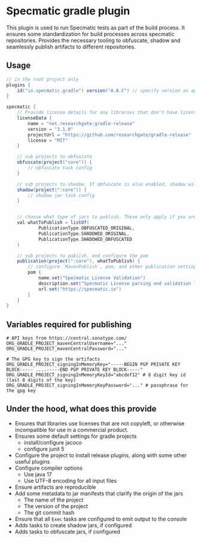 # Specmatic gradle plugin

This plugin is used to run Specmatic tests as part of the build process. It ensures some standardization for build
processes across specmatic repositories. Provides the necessary tooling to obfuscate, shadow and seamlessly publish
artifacts to different repositories.

## Usage

```groovy
// in the root project only
plugins {
    id("io.specmatic.gradle") version("A.B.C") // specify version as appropriate
}

specmatic {
    // Provide license details for any libraries that don't have license information in their POM.
    licenseData {
        name = "net.researchgate:gradle-release"
        version = "3.1.0"
        projectUrl = "https://github.com/researchgate/gradle-release"
        license = "MIT"
    }

    // sub projects to obfuscate
    obfuscate(project("core")) {
        // obfuscate task config
    }

    // sub projects to shadow. If obfuscate is also enabled, shadow will run on the obfuscated jar
    shadow(project(":core")) {
        // shadow jar task config
    }


    // choose what type of jars to publish. These only apply if you are obfuscating, or shadowing jars. Ignore if you are not.
    val whatToPublish = listOf(
            PublicationType.OBFUSCATED_ORIGINAL,
            PublicationType.SHADOWED_ORIGINAL,
            PublicationType.SHADOWED_OBFUSCATED
    )

    // sub projects to publish, and configure the pom
    publication(project(":core"), whatToPublish) {
        // configure `MavenPublish`, pom, and other publication settings
        pom {
            name.set("Specmatic License Validation")
            description.set("Specmatic License parsing and validation library")
            url.set("https://specmatic.io")
        }
    }
}
```

## Variables required for publishing

```shell
# API keys from https://central.sonatype.com/
ORG_GRADLE_PROJECT_mavenCentralUsername="..."
ORG_GRADLE_PROJECT_mavenCentralPassword="..."

# The GPG key to sign the artifacts
ORG_GRADLE_PROJECT_signingInMemoryKey="-----BEGIN PGP PRIVATE KEY BLOCK----- ....-----END PGP PRIVATE KEY BLOCK-----"
ORG_GRADLE_PROJECT_signingInMemoryKeyId="abcdef12" # 8 digit key id (last 8 digits of the key)
ORG_GRADLE_PROJECT_signingInMemoryKeyPassword="..." # passphrase for the gpg key
```

## Under the hood, what does this provide

* Ensures that libraries use licenses that are not copyleft, or otherwise incompatible for use in a commercial product.
* Ensures some default settings for gradle projects
    * install/configure jacoco
    * configure junit 5
* Configure the project to install release plugins, along with some other useful plugins
* Configure compiler options
    * Use java 17
    * Use UTF-8 encoding for all input files
* Ensure artifacts are reproducible
* Add some metadata to jar manifests that clarify the origin of the jars
    * The name of the project
    * The version of the project
    * The git commit hash
* Ensure that all `Exec` tasks are configured to emit output to the console
* Adds tasks to create shadow jars, if configured
* Adds tasks to obfuscate jars, if configured
